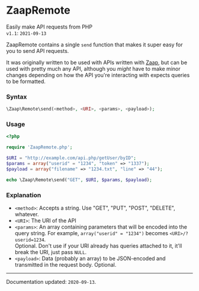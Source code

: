 # ZaapRemote
Easily make API requests from PHP  
`v1.1`: `2021-09-13`

ZaapRemote contains a single `send` function that makes it super easy for you to send API requests. 

It was originally written to be used with APIs written with [Zaap](https://github.com/aaviator42/Zaap), but can be used with pretty much any API, although you _might_ have to make minor changes depending on how the API you're interacting with expects queries to be formatted.

### Syntax

```php
\Zaap\Remote\send(<method>, <URI>, <params>, <payload>);
```

### Usage

```php
<?php

require 'ZaapRemote.php';

$URI = "http://example.com/api.php/getUser/byID";
$params = array("userid" = "1234", "token" => "1337");
$payload = array("filename" => "1234.txt", "line" => "44");

echo \Zaap\Remote\send("GET", $URI, $params, $payload);
```

### Explanation

* `<method>`: Accepts a string. Use "GET", "PUT", "POST", "DELETE", whatever.
* `<URI>`: The URI of the API
* `<params>`: An array containing parameters that will be encoded into the query string. For example, `array("userid" = "1234")` becomes `<URI>/?userid=1234`.  
  Optional. Don't use if your URI already has queries attached to it, it'll break the URI, just pass `NULL`. 
* `<payload>`: Data (probably an array) to be JSON-encoded and transmitted in the request body. Optional. 

----------
Documentation updated: `2020-09-13`.
